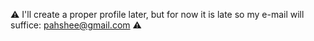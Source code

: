 ⚠️ I'll create a proper profile later, but for now it is late so my e-mail will suffice: pahshee@gmail.com ⚠️
<!---
cpassey/cpassey is a ✨ special ✨ repository because its `README.md` (this file) appears on your GitHub profile.
You can click the Preview link to take a look at your changes.
--->
